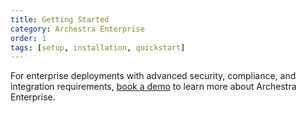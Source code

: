 ```yaml
---
title: Getting Started
category: Archestra Enterprise
order: 1
tags: [setup, installation, quickstart]
---
```


For enterprise deployments with advanced security, compliance, and integration requirements, [book a demo](/enterprise-platform) to learn more about Archestra Enterprise.

